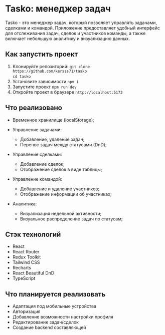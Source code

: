 # Tasko: менеджер задач
Tasko - это менеджер задач, который позволяет управлять задачами, сделками и командой. Приложение предоставляет удобный интерфейс для отслеживания задач, сделок и участников команды, а также включает небольшую аналитику и визуализацию данных.

## Как запустить проект
1. Клонируйте репозиторий:
```git clone https://github.com/kersss71/tasko```  
```cd tasko```
2. Установите зависимости ```npm i```
3. Запустите проект ```npm run dev```
4. Откройте проект в браузере ```http://localhost:5173```

## Что реализовано
- Временное хранилище (localStorage);

- Управление задачами:  
    - Добавление, удаление задач;
    - Перенос задач между статусами (DnD);
- Управление сделками:  
    - Добавление сделок;
    - Отображение сделок в виде таблицы;
- Управление командой:  
    - Добавление и удаление участников;
    - Отображение информации об участниках;
- Аналитика:
    - Визуализация недельной активности;
    - Визуальное распределение задач по статусам;

## Стэк технологий
- React
- React Router
- Redux Toolkit
- Tailwind CSS
- Recharts
- React Beautiful DnD
- TypeScript

## Что планируется реализовать

- Адаптация под мобильные устройства
- Авторизация
- Добавление возможности настройки профиля
- Редактирование задач/сделок
- Создание backend составляющей



